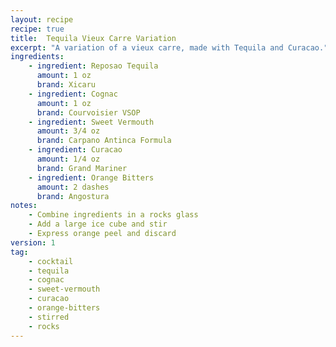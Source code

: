 ```yaml
---
layout: recipe
recipe: true
title:  Tequila Vieux Carre Variation
excerpt: "A variation of a vieux carre, made with Tequila and Curacao."
ingredients:
    - ingredient: Reposao Tequila
      amount: 1 oz
      brand: Xicaru
    - ingredient: Cognac
      amount: 1 oz
      brand: Courvoisier VSOP
    - ingredient: Sweet Vermouth
      amount: 3/4 oz
      brand: Carpano Antinca Formula
    - ingredient: Curacao
      amount: 1/4 oz
      brand: Grand Mariner
    - ingredient: Orange Bitters
      amount: 2 dashes
      brand: Angostura
notes:
    - Combine ingredients in a rocks glass
    - Add a large ice cube and stir
    - Express orange peel and discard
version: 1
tag:
    - cocktail
    - tequila
    - cognac
    - sweet-vermouth
    - curacao
    - orange-bitters
    - stirred
    - rocks
---
```

